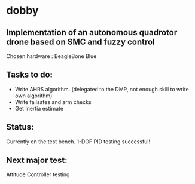 dobby
======

Implementation of an autonomous quadrotor drone based on SMC and fuzzy control
---------------------------------------------------------------------------------------

Chosen hardware : BeagleBone Blue

Tasks to do:
------------

* Write AHRS algorithm. (delegated to the DMP, not enough skill to write own algorithm)
* Write failsafes and arm checks
* Get Inertia estimate

Status:
--------
Currently on the test bench. 1-DOF PID testing successful!

Next major test:
----------------
Attitude Controller testing
